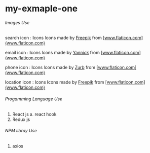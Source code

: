 # my-exmaple-one
 
###### Images Use

search icon : Icons Icons made by [Freepik](https://www.freepik.com/) from [www.flaticon.com](www.flaticon.com) 

email icon : Icons Icons made by [Yannick](https://www.flaticon.com/authors/yannick) from [www.flaticon.com](www.flaticon.com)

phone icon : Icons Icons made by [Zurb](https://www.flaticon.com/authors/zurb) from [www.flaticon.com](www.flaticon.com) 

location icon : Icons Icons made by [Freepik](https://www.freepik.com/) from [www.flaticon.com](www.flaticon.com) 

###### Progamming Language Use
1. React js 
    a. react hook
2. Redux js


###### NPM libray Use
1. axios 
